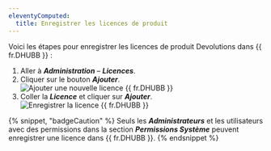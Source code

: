 ```yaml
---
eleventyComputed:
  title: Enregistrer les licences de produit
---
```

Voici les étapes pour enregistrer les licences de produit Devolutions dans {{ fr.DHUBB }} :

1. Aller à ***Administration*** – ***Licences***.
1. Cliquer sur le bouton ***Ajouter***.
![Ajouter une nouvelle licence {{ fr.DHUBB }}](https://cdnweb.devolutions.net/docs/HUBB4011_2024_2.png)
1. Coller la ***Licence*** et cliquer sur ***Ajouter***.
![Enregistrer la licence {{ fr.DHUBB }}](https://cdnweb.devolutions.net/docs/HUBB4017_2024_2.png)

{% snippet, "badgeCaution" %}
Seuls les ***Administrateurs*** et les utilisateurs avec des permissions dans la section ***Permissions Système*** peuvent enregistrer une licence dans {{ fr.DHUBB }}.
{% endsnippet %}
